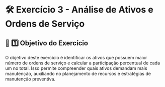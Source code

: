 # 🛠️ Exercício 3 - Análise de Ativos e Ordens de Serviço

## 📌 1️⃣ Objetivo do Exercício
O objetivo deste exercício é identificar os ativos que possuem maior número de ordens de serviço e calcular a participação percentual de cada um no total. Isso permite compreender quais ativos demandam mais manutenção, auxiliando no planejamento de recursos e estratégias de manutenção preventiva.
